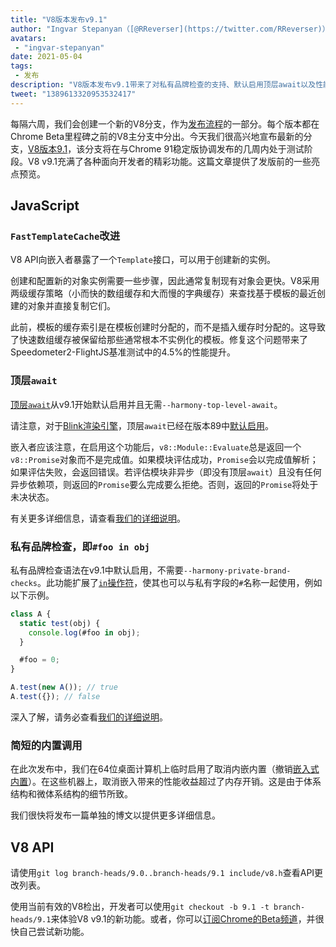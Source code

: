 ```yaml
---
title: "V8版本发布v9.1"
author: "Ingvar Stepanyan（[@RReverser](https://twitter.com/RReverser)），测试我的私人品牌"
avatars: 
 - "ingvar-stepanyan"
date: 2021-05-04
tags: 
 - 发布
description: "V8版本发布v9.1带来了对私有品牌检查的支持、默认启用顶层await以及性能改进。"
tweet: "1389613320953532417"
---
```

每隔六周，我们会创建一个新的V8分支，作为[发布流程](https://v8.dev/docs/release-process)的一部分。每个版本都在Chrome Beta里程碑之前的V8主分支中分出。今天我们很高兴地宣布最新的分支，[V8版本9.1](https://chromium.googlesource.com/v8/v8.git/+log/branch-heads/9.1)，该分支将在与Chrome 91稳定版协调发布的几周内处于测试阶段。V8 v9.1充满了各种面向开发者的精彩功能。这篇文章提供了发版前的一些亮点预览。

<!--truncate-->
## JavaScript

### `FastTemplateCache`改进

V8 API向嵌入者暴露了一个`Template`接口，可以用于创建新的实例。

创建和配置新的对象实例需要一些步骤，因此通常复制现有对象会更快。V8采用两级缓存策略（小而快的数组缓存和大而慢的字典缓存）来查找基于模板的最近创建的对象并直接复制它们。

此前，模板的缓存索引是在模板创建时分配的，而不是插入缓存时分配的。这导致了快速数组缓存被保留给那些通常根本不实例化的模板。修复这个问题带来了Speedometer2-FlightJS基准测试中的4.5%的性能提升。

### 顶层`await`

[顶层`await`](https://v8.dev/features/top-level-await)从v9.1开始默认启用并且无需`--harmony-top-level-await`。

请注意，对于[Blink渲染引擎](https://www.chromium.org/blink)，顶层`await`已经在版本89中[默认启用](https://v8.dev/blog/v8-release-89#top-level-await)。

嵌入者应该注意，在启用这个功能后，`v8::Module::Evaluate`总是返回一个`v8::Promise`对象而不是完成值。如果模块评估成功，`Promise`会以完成值解析；如果评估失败，会返回错误。若评估模块非异步（即没有顶层`await`）且没有任何异步依赖项，则返回的`Promise`要么完成要么拒绝。否则，返回的`Promise`将处于未决状态。

有关更多详细信息，请查看[我们的详细说明](https://v8.dev/features/top-level-await)。

### 私有品牌检查，即`#foo in obj`

私有品牌检查语法在v9.1中默认启用，不需要`--harmony-private-brand-checks`。此功能扩展了[`in`操作符](https://developer.mozilla.org/en-US/docs/Web/JavaScript/Reference/Operators/in)，使其也可以与私有字段的`#`名称一起使用，例如以下示例。

```javascript
class A {
  static test(obj) {
    console.log(#foo in obj);
  }

  #foo = 0;
}

A.test(new A()); // true
A.test({}); // false
```

深入了解，请务必查看[我们的详细说明](https://v8.dev/features/private-brand-checks)。

### 简短的内置调用

在此次发布中，我们在64位桌面计算机上临时启用了取消内嵌内置（撤销[嵌入式内置](https://v8.dev/blog/embedded-builtins)）。在这些机器上，取消嵌入带来的性能收益超过了内存开销。这是由于体系结构和微体系结构的细节所致。

我们很快将发布一篇单独的博文以提供更多详细信息。

## V8 API

请使用`git log branch-heads/9.0..branch-heads/9.1 include/v8.h`查看API更改列表。

使用当前有效的V8检出，开发者可以使用`git checkout -b 9.1 -t branch-heads/9.1`来体验V8 v9.1的新功能。或者，你可以[订阅Chrome的Beta频道](https://www.google.com/chrome/browser/beta.html)，并很快自己尝试新功能。
